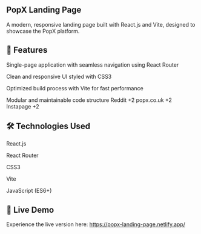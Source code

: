 ## PopX Landing Page
A modern, responsive landing page built with React.js and Vite, designed to showcase the PopX platform.

## 🚀 Features
Single-page application with seamless navigation using React Router

Clean and responsive UI styled with CSS3

Optimized build process with Vite for fast performance

Modular and maintainable code structure
Reddit
+2
popx.co.uk
+2
Instapage
+2

## 🛠️ Technologies Used
React.js

React Router

CSS3

Vite

JavaScript (ES6+)

## 🔗 Live Demo
Experience the live version here: https://popx-landing-page.netlify.app/
